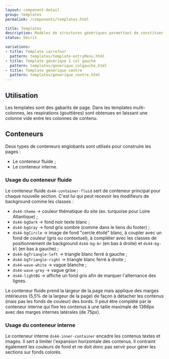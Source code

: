 ```yaml
---
layout: component-detail
group: templates
permalink: /components/templates.html

title: Templates
description: Modèles de structures génériques permettant de constituer les pages. 
status: Décrit

variations:
- title: Template carrefour
  pattern: templates/template-entryMenu.html
- title: Template générique 1 col gauche
  pattern: templates/generique_colgauche.html
- title: Template générique centre
  pattern: templates/generique_centre.html
---
```


## Utilisation

Les templates sont des gabarits de page.
Dans les templates multi-colonnes, les respirations (gouttières) sont obtenues en laissant une colonne vide entre les colonnes de contenu.

## Conteneurs

Deux types de conteneurs englobants sont utilisés pour construire les pages :
- Le conteneur fluide ;
- Le conteneur interne.

### Usage du conteneur fluide

Le conteneur fluide `ds44-container-fluid` sert de conteneur principal pour chaque nouvelle section. C'est lui qui peut recevoir les modifieurs de background comme les classes :
- `ds44-theme` -> couleur thématique du site (ex. turquoise pour Loire Atlantique) ;
- `ds44-bgDark` -> fond noir texte blanc ;
- `ds44-bgGray` -> fond gris sombre (comme dans le liens du footer) ;
- `ds44-bgCircle` -> image de fond "cercle étoilé" blanc, à coupler avec un fond de couleur (gris ou contextuel), à compléter avec les classes de positionnement de background `ds44-bg-br` (en bas à droite) et `ds44-bg-bl` (en bas à gauche) ;
- `ds44-bgTriangle-left` -> triangle blanc ferré à gauche ;
- `ds44-bgTriangle-right` -> triangle blanc ferré à droite ;
- `ds44-wave-white` -> vague blanche ;
- `ds44-wave-grey` -> vague grise ;
- `ds44-lightBG` -> affiche un fond gris afin de marquer l'alternance des lignes.

Le conteneur fluide prend la largeur de la page mais applique des marges intérieures (5,5% de la largeur de la page) de façon à détacher les contenus (mais pas les fonds de couleur) des bords.
Il peut être complété par le conteneur interne qui fixe les contenus à une taille maximale de 1366px avec des marges internes latérales (de 75px).

### Usage du conteneur interne

Le conteneur interne `ds44-inner-container` encadre les contenus textes et images. Il sert à limiter l'expansion horizontale des contenus. Il contraint également les couleurs de fond et ne doit donc pas servir pour gérer les sections sur fonds colorés.